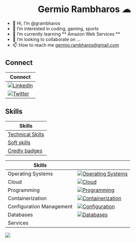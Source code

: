 <h1 align="center">Germio Rambharos ☁</h1>

- 👋 Hi, I’m @grambharos
- 👀 I’m interested in coding, gaming, sports
- 🌱 I’m currently learning ** Amazon Web Services **
- 💞️ I’m looking to collaborate on ...
- 📫 How to reach me germio.rambharos@gmail.com

## Connect

| Connect                                                                                    |
| ------------------------------------------------------------------------------------------ |
| [![LinkedIn](https://skillicons.dev/icons?i=linkedin)](https://bit.ly/grambharos-linkedin) |
| [![Twitter](https://skillicons.dev/icons?i=twitter)](https://twitter.com/grambharos)       |

## Skills

| Skills                                            |
| ------------------------------------------------- |
| [Technical Skills](https://bit.ly/grambharos-ts)  |
| [Soft skills](https://bit.ly/grambharos-cs)       |
| [Credly badges](https://bit.ly/grambharos-credly) |

| Skills                   |                                                                                                           |
| ------------------------ | --------------------------------------------------------------------------------------------------------- |
| Operating Systems        | [![Operating Systems](https://skillicons.dev/icons?i=linux)](https://skillicons.dev)                      |
| Cloud                    | [![Cloud](https://skillicons.dev/icons?i=openstack,aws,gcp)](https://skillicons.dev)                      |
| Programming              | [![Programming](https://skillicons.dev/icons?i=bash,py,go,java,php,js,html,perl)](https://skillicons.dev) |
| Containerization         | [![Containerization](https://skillicons.dev/icons?i=docker,kubernetes)](https://skillicons.dev)           |
| Configuration Management | [![Configuration](https://skillicons.dev/icons?i=ansible)](https://skillicons.dev)                        |
| Databases                | [![Databases](https://skillicons.dev/icons?i=mysql,postgres)](https://skillicons.dev)                     |
| Services                 |

![](https://komarev.com/ghpvc/?username=grambharos&color=brightgreen)
